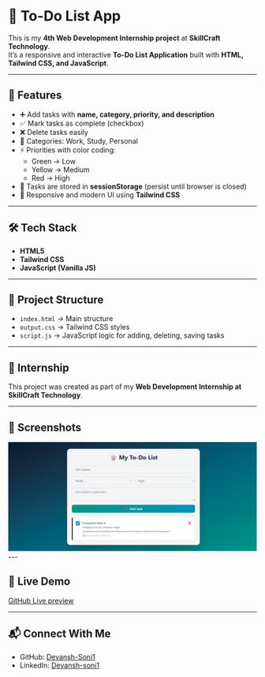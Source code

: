 # 📝 To-Do List App

This is my **4th Web Development Internship project** at **SkillCraft Technology**.  
It’s a responsive and interactive **To-Do List Application** built with **HTML, Tailwind CSS, and JavaScript**.

---

## 🚀 Features
- ➕ Add tasks with **name, category, priority, and description**
- ✅ Mark tasks as complete (checkbox)
- ❌ Delete tasks easily
- 📌 Categories: Work, Study, Personal
- ⚡ Priorities with color coding:
  - Green → Low
  - Yellow → Medium
  - Red → High
- 💾 Tasks are stored in **sessionStorage** (persist until browser is closed)
- 📱 Responsive and modern UI using **Tailwind CSS**

---

## 🛠️ Tech Stack
- **HTML5**
- **Tailwind CSS**
- **JavaScript (Vanilla JS)**

---

## 📂 Project Structure
- `index.html` → Main structure
- `output.css` → Tailwind CSS styles
- `script.js` → JavaScript logic for adding, deleting, saving tasks

---

## 🎯 Internship
This project was created as part of my **Web Development Internship at SkillCraft Technology**.

---

## 📸 Screenshots
<img src="./src/ss.png">
---

## 🔗 Live Demo
[GitHub Live preview](https://devansh-soni1.github.io/SCT_WD_4/src/)

---

## 📬 Connect With Me
- GitHub: [Devansh-Soni1](https://github.com/Devansh-Soni1)  
- LinkedIn: [Devansh-soni1](https://www.linkedin.com/in/Devansh-soni1/)  
